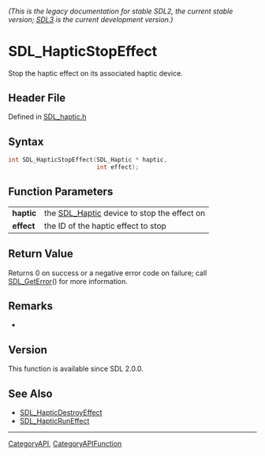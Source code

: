 ###### (This is the legacy documentation for stable SDL2, the current stable version; [SDL3](https://wiki.libsdl.org/SDL3/) is the current development version.)
# SDL_HapticStopEffect

Stop the haptic effect on its associated haptic device.

## Header File

Defined in [SDL_haptic.h](https://github.com/libsdl-org/SDL/blob/SDL2/include/SDL_haptic.h)

## Syntax

```c
int SDL_HapticStopEffect(SDL_Haptic * haptic,
                         int effect);

```

## Function Parameters

|                |                                                           |
| -------------- | --------------------------------------------------------- |
| **haptic**     | the [SDL_Haptic](SDL_Haptic) device to stop the effect on |
| **effect**     | the ID of the haptic effect to stop                       |

## Return Value

Returns 0 on success or a negative error code on failure; call
[SDL_GetError](SDL_GetError)() for more information.

## Remarks

*

## Version

This function is available since SDL 2.0.0.

## See Also

- [SDL_HapticDestroyEffect](SDL_HapticDestroyEffect)
- [SDL_HapticRunEffect](SDL_HapticRunEffect)

----
[CategoryAPI](CategoryAPI), [CategoryAPIFunction](CategoryAPIFunction)

